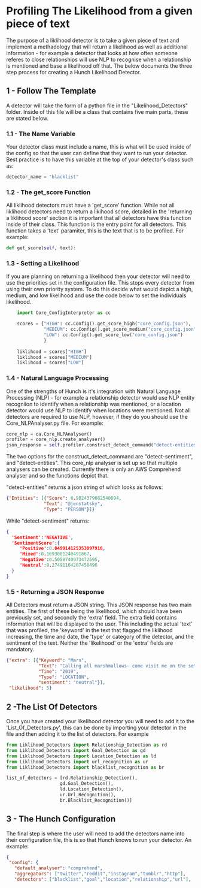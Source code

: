 # Profiling The Likelihood from a given piece of text
The purpose of a liklihood detector is to take a given piece of text and implement a methadology that will return a likelihood as well as additional information - for example a detector that looks at how often someone referes to close relationships will use NLP to recognise when a relationship is mentioned and base a likelihood off that. The below documents the three step process for creating a Hunch Likelihood Detector. 

## 1 - Follow The Template
A detector will take the form of a python file in the "Likelihood_Detectors" folder. Inside of this file will be a class that contains five main parts, these are stated below.

### 1.1 - The Name Variable
Your detector class must include a name, this is what will be used inside of the config so that the user can define that they want to run your detector. Best practice is to have this variable at the top of your detector's class such as:

```python
detector_name = "blacklist"
```
### 1.2 - The get_score Function
All liklihood detectors must have a 'get_score' function. While not all liklihood detectors need to return a likihood score, detailed in the 'returning a liklihood score' section it is important that all detectors have this function inside of their class. This function is the entry point for all detectors. This function takes a 'text' paramiter, this is the text that is to be profiled. For example:

```python
def get_score(self, text):
```
### 1.3 - Setting a Likelihood
If you are planning on returning a likelihood then your detector will need to use the priorities set in the configuration file. This stops every detector from using their own priority system. To do this decide what would depict a high, medium, and low likelihood and use the code below to set the individuals likelihood. 

```python
    import Core_ConfigInterpreter as cc

    scores = {"HIGH": cc.Config().get_score_high("core_config.json"),
              "MEDIUM": cc.Config().get_score_medium("core_config.json"),
              "LOW": cc.Config().get_score_low("core_config.json")
              }
              
    liklihood = scores["HIGH"]
    liklihood = scores["MEDIUM"]
    liklihood = scores["LOW"]
```
### 1.4 - Natural Language Processing
One of the strengths of Hunch is it's integration with Natural Language Processing (NLP) - for example a relationship detector would use NLP entity recogniion to identify when a relationship was mentioned, or a location detector would use NLP to identify when locations were mentioned. Not all detectors are required to use NLP, however, if they do you should use the Core_NLPAnalyser.py file. For example:

 ```python
core_nlp = ca.Core_NLPAnalyser()
profiler = core_nlp.create_analyser()
json_response = self.profiler.construct_detect_command("detect-entities", self.text_to_profile)
```
The two options for the construct_detect_command are "detect-sentiment", and "detect-entities". This core_nlp analyser is set up so that multiple analysers can be created. Currently there is only an AWS Comprehend analyser and so the functions depict that. 

"detect-entities" returns a json string of which looks as follows:
 ```json
{"Entities": [{"Score": 0.9824379682540894,
               "Text": "@jenstatsky",
               "Type": "PERSON"}]}
```

While "detect-sentiment" returns:
 ```json
{  
   'Sentiment':'NEGATIVE',
   'SentimentScore':{  
      'Positive':0.049914125353097916,
      'Mixed':0.1693001240491867,
      'Negative':0.5058740973472595,
      'Neutral':0.27491164207458496
   }
}
```

### 1.5 - Returning a JSON Response
All Detectors must return a JSON string. This JSON response has two main entities. The first of these being the likelihood, which should have been previously set, and secondly the 'extra' field. The extra field contains information that will be displayed to the user. This including the actual 'text' that was profiled, the 'keyword' in the text that flagged the liklihood increasing, the time and date, the 'type' or category of the detector, and the sentiment of the text. Neither the 'likelihood' or the 'extra' fields are mandatory.

```json
{"extra": [{"Keyword": "Mars",
            "Text": "Calling all marshmallows— come visit me on the set of Veronica Mars and get an inside look into Mars...",
            "Time": "2019",
            "Type": "LOCATION",
            "sentiment": "neutral"}],
 "likelihood": 5}
 ```

## 2 -The List Of Detectors
Once you have created your likelihood detector you will need to add it to the 'List_Of_Detectors.py', this can be done by importing your detector in the file and then adding it to the list of detectors. For example

 ```python
from Liklihood_Detectors import Relationship_Detection as rd
from Liklihood_Detectors import Goal_Detection as gd
from Liklihood_Detectors import Location_Detection as ld
from Liklihood_Detectors import url_recognition as ur
from Liklihood_Detectors import blacklist_recognition as br

list_of_detectors = [rd.Relationship_Detection(),
                     gd.Goal_Detection(),
                     ld.Location_Detection(),
                     ur.Url_Recognition(),
                     br.Blacklist_Recognition()]
 ```
 
 ## 3 - The Hunch Configuration
 The final step is where the user will need to add the detectors name into their configuration file, this is so that Hunch knows to run your detector. An example:
 
 ```json
 {
  "config": {
    "default_analyser": "comprehend",
    "aggregators": ["twitter","reddit","instagram","tumblr","http"],
    "detectors": ["blacklist","goal","location","relationship","url"],
 ```
